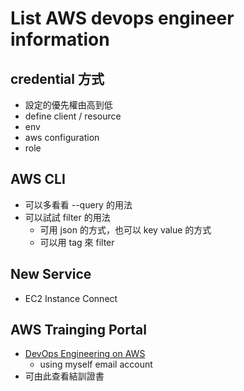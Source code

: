 # List AWS devops engineer information

## credential 方式
  * 設定的優先權由高到低
  * define client / resource
  * env
  * aws configuration
  * role

## AWS CLI
  * 可以多看看 --query 的用法
  * 可以試試 filter 的用法
    * 可用 json 的方式，也可以 key value 的方式
    * 可以用 tag 來 filter

## New Service
  * EC2 Instance Connect

## AWS Trainging Portal 
  * [DevOps Engineering on AWS](https://www.aws.training/oneclickregistration?id=40215)
    * using myself email account
  * 可由此查看結訓證書

